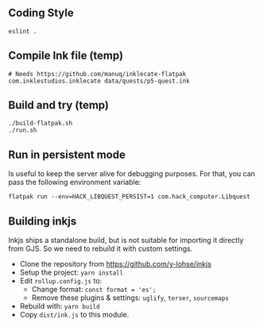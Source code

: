 ## Coding Style

    eslint .

## Compile Ink file (temp)

    # Needs https://github.com/manuq/inklecate-flatpak
    com.inklestudios.inklecate data/quests/p5-quest.ink

## Build and try (temp)

    ./build-flatpak.sh
    ./run.sh

## Run in persistent mode

Is useful to keep the server alive for debugging purposes. For that,
you can pass the following environment variable:

    flatpak run --env=HACK_LIBQUEST_PERSIST=1 com.hack_computer.Libquest

## Building inkjs

Inkjs ships a standalone build, but is not suitable for importing it
directly from GJS. So we need to rebuild it with custom settings.

- Clone the repository from https://github.com/y-lohse/inkjs
- Setup the project: `yarn install`
- Edit `rollup.config.js` to:
  - Change format: `const format = 'es';`
  - Remove these plugins & settings: `uglify`, `terser`, `sourcemaps`
- Rebuild with: `yarn build`
- Copy `dist/ink.js` to this module.
